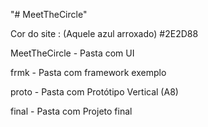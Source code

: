 "# MeetTheCircle" 


Cor do site : (Aquele azul arroxado) #2E2D88

MeetTheCircle - Pasta com UI

frmk - Pasta com framework exemplo

proto - Pasta com Protótipo Vertical (A8)

final - Pasta com Projeto final
